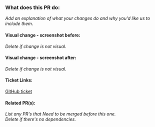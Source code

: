 ### What does this PR do:

_Add an explanation of what your changes do and why you'd like us to include them._

#### Visual change - screenshot before:
_Delete if change is not visual._

#### Visual change - screenshot after:
_Delete if change is not visual._

#### Ticket Links:
<!-- Link to the ticket in GitHub -->

[GitHub ticket]()

#### Related PR(s):

_List any PR's that Need to be merged before this one._  
_Delete if there's no dependencies._

<!-- Pull requests related to this one (e.g. BE services), if any -->
<!-- Quickly add a link to another ghe dri-idverification  pull request by typing in `#` -->

